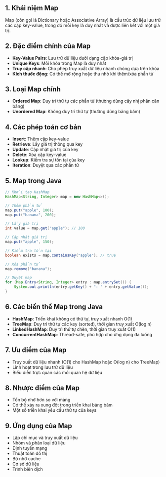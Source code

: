 ## 1. Khái niệm Map

Map (còn gọi là Dictionary hoặc Associative Array) là cấu trúc dữ liệu lưu trữ các cặp key-value, trong đó mỗi key là duy nhất và được liên kết với một giá trị.

## 2. Đặc điểm chính của Map

- **Key-Value Pairs**: Lưu trữ dữ liệu dưới dạng cặp khóa-giá trị
- **Unique Keys**: Mỗi khóa trong Map là duy nhất
- **Truy cập nhanh**: Cho phép truy xuất dữ liệu nhanh chóng dựa trên khóa
- **Kích thước động**: Có thể mở rộng hoặc thu nhỏ khi thêm/xóa phần tử

## 3. Loại Map chính

- **Ordered Map**: Duy trì thứ tự các phần tử (thường dùng cây nhị phân cân bằng)
- **Unordered Map**: Không duy trì thứ tự (thường dùng bảng băm)

## 4. Các phép toán cơ bản

- **Insert**: Thêm cặp key-value
- **Retrieve**: Lấy giá trị thông qua key
- **Update**: Cập nhật giá trị của key
- **Delete**: Xóa cặp key-value
- **Lookup**: Kiểm tra sự tồn tại của key
- **Iteration**: Duyệt qua các phần tử

## 5. Map trong Java

```Java
// Khởi tạo HashMap
HashMap<String, Integer> map = new HashMap<>();

// Thêm phần tử
map.put("apple", 100);
map.put("banana", 200);

// Lấy giá trị
int value = map.get("apple"); // 100

// Cập nhật giá trị
map.put("apple", 150);

// Kiểm tra tồn tại
boolean exists = map.containsKey("apple"); // true

// Xóa phần tử
map.remove("banana");

// Duyệt map
for (Map.Entry<String, Integer> entry : map.entrySet()) {
    System.out.println(entry.getKey() + ": " + entry.getValue());
}
```

## 6. Các biến thể Map trong Java

- **HashMap**: Triển khai không có thứ tự, truy xuất nhanh O(1)
- **TreeMap**: Duy trì thứ tự các key (sorted), thời gian truy xuất O(log n)
- **LinkedHashMap**: Duy trì thứ tự chèn, thời gian truy xuất O(1)
- **ConcurrentHashMap**: Thread-safe, phù hợp cho ứng dụng đa luồng

## 7. Ưu điểm của Map

- Truy xuất dữ liệu nhanh (O(1) cho HashMap hoặc O(log n) cho TreeMap)
- Linh hoạt trong lưu trữ dữ liệu
- Biểu diễn trực quan các mối quan hệ dữ liệu

## 8. Nhược điểm của Map

- Tốn bộ nhớ hơn so với mảng
- Có thể xảy ra xung đột trong triển khai bảng băm
- Một số triển khai yêu cầu thứ tự của keys

## 9. Ứng dụng của Map

- Lập chỉ mục và truy xuất dữ liệu
- Nhóm và phân loại dữ liệu
- Định tuyến mạng
- Thuật toán đồ thị
- Bộ nhớ cache
- Cơ sở dữ liệu
- Trình biên dịch